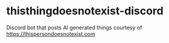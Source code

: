 # thisthingdoesnotexist-discord
Discord bot that posts AI generated things courtesy of https://thispersondoesnotexist.com
